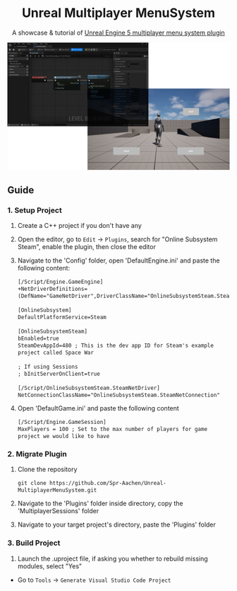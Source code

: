 <div align = "center">

# Unreal Multiplayer MenuSystem

A showcase & tutorial of [Unreal Engine 5 multiplayer menu system plugin](https://github.com/Spr-Aachen/Unreal-MultiplayerMenuSystem-Plugin.git)

![Cover](/docs/media/Cover.png)

</div>


## Guide

### 1. Setup Project

1. Create a C++ project if you don't have any

2. Open the editor, go to `Edit` -> `Plugins`, search for "Online Subsystem Steam", enable the plugin, then close the editor

3. Navigate to the 'Config' folder, open 'DefaultEngine.ini' and paste the following content:
    ```
    [/Script/Engine.GameEngine]
    +NetDriverDefinitions=(DefName="GameNetDriver",DriverClassName="OnlineSubsystemSteam.SteamNetDriver",DriverClassNameFallback="OnlineSubsystemUtils.IpNetDriver")

    [OnlineSubsystem]
    DefaultPlatformService=Steam

    [OnlineSubsystemSteam]
    bEnabled=true
    SteamDevAppId=480 ; This is the dev app ID for Steam's example project called Space War

    ; If using Sessions
    ; bInitServerOnClient=true

    [/Script/OnlineSubsystemSteam.SteamNetDriver]
    NetConnectionClassName="OnlineSubsystemSteam.SteamNetConnection"
    ```

4. Open 'DefaultGame.ini' and paste the following content
    ```
    [/Script/Engine.GameSession]
    MaxPlayers = 100 ; Set to the max number of players for game project we would like to have
    ```

### 2. Migrate Plugin

1. Clone the repository
    ```shell
    git clone https://github.com/Spr-Aachen/Unreal-MultiplayerMenuSystem.git
    ```

2. Navigate to the 'Plugins' folder inside directory, copy the 'MultiplayerSessions' folder

3. Navigate to your target project's directory, paste the 'Plugins' folder

### 3. Build Project

1. Launch the .uproject file, if asking you whether to rebuild missing modules, select "Yes"

- Go to `Tools` -> `Generate Visual Studio Code Project`